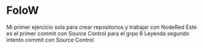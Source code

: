 # FoloW
Mi primer ejercicio sola para crear repositorios y trabajar con NodeRed
Este es el primer commit con Source Control para el grpo 8
Leyenda segundo intento commit con Source Control